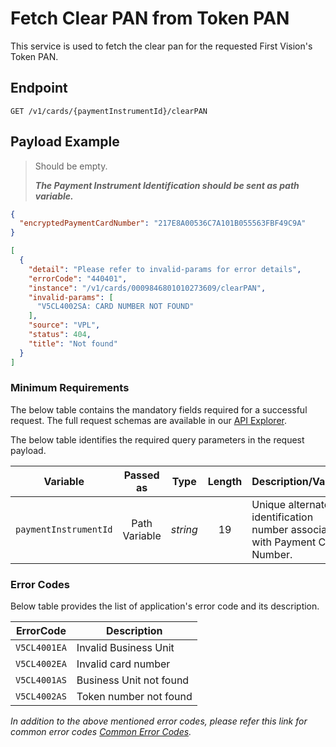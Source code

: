 # Fetch Clear PAN from Token PAN

This service is used to fetch the clear pan for the requested First Vision's Token PAN.

## Endpoint

`GET /v1/cards/{paymentInstrumentId}/clearPAN`

## Payload Example

<!--
type: tab
titles: Request, Response, Error
-->

>Should be empty. 
>
>***The Payment Instrument Identification should be sent as path variable.***

<!--
type: tab
--> 

```json
{
  "encryptedPaymentCardNumber": "217E8A00536C7A101B055563FBF49C9A"
}
```

<!--s
type: tab
--> 

```json
[
  {
    "detail": "Please refer to invalid-params for error details",
    "errorCode": "440401",
    "instance": "/v1/cards/0009846801010273609/clearPAN",
    "invalid-params": [
      "V5CL4002SA: CARD NUMBER NOT FOUND"
    ],
    "source": "VPL",
    "status": 404,
    "title": "Not found"
  }
]
```

<!-- type: tab-end -->

### Minimum Requirements

The below table contains the mandatory fields required for a successful request. The full request schemas are available in our [API Explorer](../api/?type=get&path=/v1/cards/{paymentInstrumentId}/clearPAN).

The below table identifies the required query parameters in the request payload.

| Variable | Passed as | Type | Length | Description/Values |
| -------- | :-------: | :--: | :------------: | ------------------ |
| `paymentInstrumentId` | Path Variable | *string* | 19 | Unique alternate identification number associated with Payment Card Number. |

### Error Codes 

Below table provides the list of application's error code and its description.

| ErrorCode |  Description |
| --------  | ------------------ |
|`V5CL4001EA` | Invalid Business Unit |
|`V5CL4002EA` | Invalid card number |
|`V5CL4001AS` | Business Unit not found |
|`V5CL4002AS` | Token number not found |

*In addition to the above mentioned error codes, please refer this link for common error codes [Common Error Codes](?path=docs/Common_Error_Code.md).*
